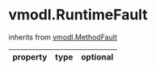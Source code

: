 vmodl.RuntimeFault
==================
inherits from [vmodl.MethodFault](docs/vmodl.MethodFault.md)

| property | type | optional |
|:---------|:-----|:---------|
